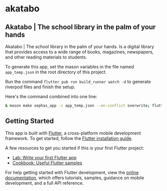 # akatabo

## Akatabo | The school library in the palm of your hands

Akatabo | The school library in the palm of your hands. Is a digital library that provides access to a wide range of books, magazines, newspapers, and other reading materials to students.

To generate this app, set the mason variables in the file named `app_temp.json` in the root directory of this project.

Run the command `flutter pub run build_runner watch -d` to generate riverpod files and finish the setup.

Here's the command combined into one line:

```bash
& mason make xephas_app -c app_temp.json --on-conflict overwrite; flutter pub run build_runner watch -d

```

## Getting Started

This app is built with [Flutter](https://flutter.dev/), a cross-platform mobile development framework. To get started, follow the [Flutter installation guide](https://flutter.dev/docs/get-started/install).

A few resources to get you started if this is your first Flutter project:

- [Lab: Write your first Flutter app](https://docs.flutter.dev/get-started/codelab)
- [Cookbook: Useful Flutter samples](https://docs.flutter.dev/cookbook)

For help getting started with Flutter development, view the
[online documentation](https://docs.flutter.dev/), which offers tutorials,
samples, guidance on mobile development, and a full API reference.
